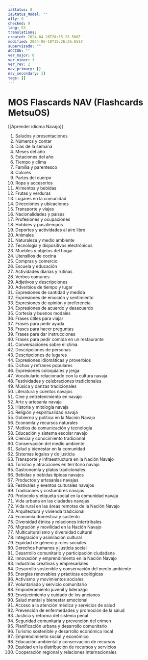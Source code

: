 ```yaml
---
iaStatus: 0
iaStatus_Model: ""
a11y: 0
checked: 0
lang: ES
translations: 
created: 2024-04-26T20:15:28.588Z
modified: 2024-06-10T15:26:26.651Z
supervisado: ""
ACCION: ""
ver_major: 0
ver_minor: 3
ver_rev: 2
nav_primary: []
nav_secondary: []
tags: []
---
```

# MOS Flascards NAV (Flashcards MetsuOS)

[[Aprender idioma Navajo]]

1. Saludos y presentaciones
2. Números y contar
3. Días de la semana
4. Meses del año
5. Estaciones del año
6. Tiempo y clima
7. Familia y parentesco
8. Colores
9. Partes del cuerpo
10. Ropa y accesorios
11. Alimentos y bebidas
12. Frutas y verduras
13. Lugares en la comunidad
14. Direcciones y ubicaciones
15. Transporte y viajes
16. Nacionalidades y países
17. Profesiones y ocupaciones
18. Hobbies y pasatiempos
19. Deportes y actividades al aire libre
20. Animales
21. Naturaleza y medio ambiente
22. Tecnología y dispositivos electrónicos
23. Muebles y objetos del hogar
24. Utensilios de cocina
25. Compras y comercio
26. Escuela y educación
27. Actividades diarias y rutinas
28. Verbos comunes
29. Adjetivos y descripciones
30. Adverbios de tiempo y lugar
31. Expresiones de cantidad y medida
32. Expresiones de emoción y sentimiento
33. Expresiones de opinión y preferencia
34. Expresiones de acuerdo y desacuerdo
35. Cortesía y buenos modales
36. Frases útiles para viajar
37. Frases para pedir ayuda
38. Frases para hacer preguntas
39. Frases para dar instrucciones
40. Frases para pedir comida en un restaurante
41. Conversaciones sobre el clima
42. Descripciones de personas
43. Descripciones de lugares
44. Expresiones idiomáticas y proverbios
45. Dichos y refranes populares
46. Expresiones coloquiales y jerga
47. Vocabulario relacionado con la cultura navaja
48. Festividades y celebraciones tradicionales
49. Música y danzas tradicionales
50. Literatura y cuentos navajos
51. Cine y entretenimiento en navajo
52. Arte y artesanía navaja
53. Historia y mitología navaja
54. Religión y espiritualidad navaja
55. Gobierno y política en la Nación Navajo
56. Economía y recursos naturales
57. Medios de comunicación y tecnología
58. Educación y sistema escolar navajo
59. Ciencia y conocimiento tradicional
60. Conservación del medio ambiente
61. Salud y bienestar en la comunidad
62. Sistemas legales y de justicia
63. Transporte y infraestructura en la Nación Navajo
64. Turismo y atracciones en territorio navajo
65. Gastronomía y platos tradicionales
66. Bebidas y bebidas típicas navajos
67. Productos y artesanías navajas
68. Festivales y eventos culturales navajos
69. Tradiciones y costumbres navajas
70. Protocolo y etiqueta social en la comunidad navaja
71. Vida urbana en las ciudades navajas
72. Vida rural en las áreas remotas de la Nación Navajo
73. Arquitectura y vivienda tradicional
74. Economía doméstica y sustento
75. Diversidad étnica y relaciones intertribales
76. Migración y movilidad en la Nación Navajo
77. Multiculturalismo y diversidad cultural
78. Integración y asimilación cultural
79. Equidad de género y roles sociales
80. Derechos humanos y justicia social
81. Desarrollo comunitario y participación ciudadana
82. Innovación y emprendimiento en la Nación Navajo
83. Industrias creativas y empresariales
84. Desarrollo sostenible y conservación del medio ambiente
85. Energías renovables y prácticas ecológicas
86. Activismo y movimientos sociales
87. Voluntariado y servicio comunitario
88. Empoderamiento juvenil y liderazgo
89. Envejecimiento y cuidado de los ancianos
90. Salud mental y bienestar emocional
91. Acceso a la atención médica y servicios de salud
92. Prevención de enfermedades y promoción de la salud
93. Justicia y reforma del sistema penal
94. Seguridad comunitaria y prevención del crimen
95. Planificación urbana y desarrollo comunitario
96. Turismo sostenible y desarrollo económico local
97. Emprendimiento social y económico
98. Educación ambiental y conservación de recursos
99. Equidad en la distribución de recursos y servicios
100. Cooperación regional y relaciones internacionales
